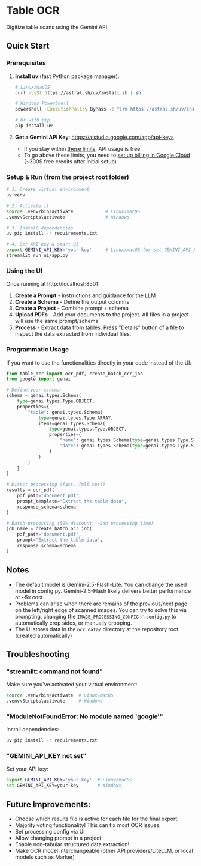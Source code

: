 # Table OCR

Digitize table scans using the Gemini API.

## Quick Start

### Prerequisites

1. **Install uv** (fast Python package manager):
   ```bash
   # Linux/macOS
   curl -LsSf https://astral.sh/uv/install.sh | sh
   
   # Windows PowerShell
   powershell -ExecutionPolicy ByPass -c "irm https://astral.sh/uv/install.ps1 | iex"
   
   # Or with pip
   pip install uv
   ```

2. **Get a Gemini API Key**: https://aistudio.google.com/app/api-keys
    - If you stay within [these limits](https://ai.google.dev/gemini-api/docs/rate-limits#current-rate-limits), API usage is free.
    - To go above these limits, you need to [set up billing in Google Cloud](https://ai.google.dev/gemini-api/docs/billing) (~300$ free credits after initial setup)

### Setup & Run (from the project root folder)

```bash
# 1. Create virtual environment
uv venv

# 2. Activate it
source .venv/bin/activate            # Linux/macOS
.venv\Scripts\activate               # Windows

# 3. Install dependencies
uv pip install -r requirements.txt

# 4. Set API key & start UI
export GEMINI_API_KEY='your-key'     # Linux/macOS (or set GEMINI_API_KEY=... on Windows)
streamlit run ui/app.py
```

### Using the UI

Once running at http://localhost:8501:

1. **Create a Prompt** - Instructions and guidance for the LLM
2. **Create a Schema** - Define the output columns
3. **Create a Project** - Combine prompt + schema
4. **Upload PDFs** - Add your documents to the project. All files in a project will use the same prompt/schema
5. **Process** - Extract data from tables. Press "Details" button of a file to inspect the data extracted from individual files.

### Programmatic Usage

If you want to use the functionalities directly in your code instead of the UI:

```python
from table_ocr import ocr_pdf, create_batch_ocr_job
from google import genai

# Define your schema
schema = genai.types.Schema(
    type=genai.types.Type.OBJECT,
    properties={
        "table": genai.types.Schema(
            type=genai.types.Type.ARRAY,
            items=genai.types.Schema(
                type=genai.types.Type.OBJECT,
                properties={
                    "name": genai.types.Schema(type=genai.types.Type.STRING),
                    "date": genai.types.Schema(type=genai.types.Type.STRING),
                }
            )
        )
    }
)

# Direct processing (fast, full cost)
results = ocr_pdf(
    pdf_path="document.pdf",
    prompt_template="Extract the table data",
    response_schema=schema
)

# Batch processing (50% discount, ~24h processing time)
job_name = create_batch_ocr_job(
    pdf_path="document.pdf",
    prompt="Extract the table data",
    response_schema=schema
)
```

## Notes
- The default model is Gemini-2.5-Flash-Lite. You can change the used model in config.py. Gemini-2.5-Flash likely delivers better performance at ~5x cost.
- Problems can arise when there are remains of the previous/next page on the left/right edge of scanned images. You can try to solve this via prompting, changing the `IMAGE_PROCESSING_CONFIG` in `config.py` to automatically crop sides, or manually cropping.
- The UI stores data in the `ocr_data/` directory at the repository root (created automatically)


## Troubleshooting

### "streamlit: command not found"
Make sure you've activated your virtual environment:
```bash
source .venv/bin/activate  # Linux/macOS
.venv\Scripts\activate     # Windows
```

### "ModuleNotFoundError: No module named 'google'"
Install dependencies:
```bash
uv pip install -r requirements.txt
```

### "GEMINI_API_KEY not set"
Set your API key:
```bash
export GEMINI_API_KEY='your-key'  # Linux/macOS
set GEMINI_API_KEY=your-key       # Windows
```

## Future Improvements:
- Choose which results file is active for each file for the final export.
- Majority voting functionality! This can fix most OCR issues.
- Set processing config via UI
- Allow changing prompt in a project
- Enable non-tabular structured data extraction!
- Make OCR model interchangeable (other API providers/LiteLLM, or local models such as Marker)